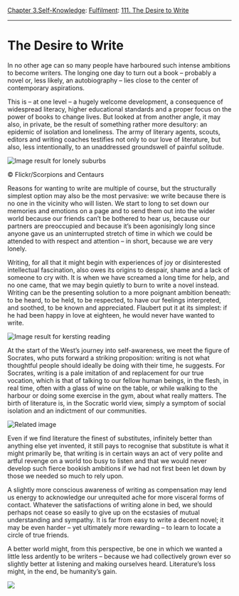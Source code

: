 [Chapter 3.Self-Knowledge](https://www.theschooloflife.com/thebookoflife/category/self-knowledge/): [Fulfilment](https://www.theschooloflife.com/thebookoflife/category/self-knowledge/fulfilment/): [111. The Desire to Write](https://www.theschooloflife.com/thebookoflife/the-desire-to-write/)

* * *

# The Desire to Write

In no other age can so many people have harboured such intense ambitions to become writers. The longing one day to turn out a book – probably a novel or, less likely, an autobiography – lies close to the center of contemporary aspirations.

This is – at one level – a hugely welcome development, a consequence of widespread literacy, higher educational standards and a proper focus on the power of books to change lives. But looked at from another angle, it may also, in private, be the result of something rather more desultory: an epidemic of isolation and loneliness. The army of literary agents, scouts, editors and writing coaches testifies not only to our love of literature, but also, less intentionally, to an unaddressed groundswell of painful solitude.

 ![Image result for lonely suburbs](https://images.theconversation.com/files/65914/original/image-20141201-20598-1dlwdsg.jpg?ixlib=rb-1.1.0&q=45&auto=format&w=926&fit=clip)

© Flickr/Scorpions and Centaurs

Reasons for wanting to write are multiple of course, but the structurally simplest option may also be the most pervasive: we write because there is no one in the vicinity who will listen. We start to long to set down our memories and emotions on a page and to send them out into the wider world because our friends can’t be bothered to hear us, because our partners are preoccupied and because it’s been agonisingly long since anyone gave us an uninterrupted stretch of time in which we could be attended to with respect and attention – in short, because we are very lonely.

Writing, for all that it might begin with experiences of joy or disinterested intellectual fascination, also owes its origins to despair, shame and a lack of someone to cry with. It is when we have screamed a long time for help, and no one came, that we may begin quietly to burn to write a novel instead. Writing can be the presenting solution to a more poignant ambition beneath: to be heard, to be held, to be respected, to have our feelings interpreted, and soothed, to be known and appreciated. Flaubert put it at its simplest: if he had been happy in love at eighteen, he would never have wanted to write.

![Image result for kersting reading](https://upload.wikimedia.org/wikipedia/commons/b/b4/Kersting_-_Der_elegante_Leser.jpg)

At the start of the West’s journey into self-awareness, we meet the figure of Socrates, who puts forward a striking proposition: writing is not what thoughtful people should ideally be doing with their time, he suggests. For Socrates, writing is a pale imitation of and replacement for our true vocation, which is that of talking to our fellow human beings, in the flesh, in real time, often with a glass of wine on the table, or while walking to the harbour or doing some exercise in the gym, about what really matters. The birth of literature is, in the Socratic world view, simply a symptom of social isolation and an indictment of our communities.

![Related image](https://i0.wp.com/bassertive.com/wp-content/uploads/2017/06/platon_aristoteles.jpg?fit=400%2C449&ssl=1&w=640)

Even if we find literature the finest of substitutes, infinitely better than anything else yet invented, it still pays to recognise that substitute is what it might primarily be, that writing is in certain ways an act of very polite and artful revenge on a world too busy to listen and that we would never develop such fierce bookish ambitions if we had not first been let down by those we needed so much to rely upon.

A slightly more conscious awareness of writing as compensation may lend us energy to acknowledge our unrequited ache for more visceral forms of contact. Whatever the satisfactions of writing alone in bed, we should perhaps not cease so easily to give up on the ecstasies of mutual understanding and sympathy. It is far from easy to write a decent novel; it may be even harder – yet ultimately more rewarding – to learn to locate a circle of true friends.

A better world might, from this perspective, be one in which we wanted a little less ardently to be writers – because we had collectively grown ever so slightly better at listening and making ourselves heard. Literature’s loss might, in the end, be humanity’s gain.

[![](https://img.youtube.com/vi/axXn_Vn2vYo/0.jpg)](https://www.youtube.com/embed/axXn_Vn2vYo '')
